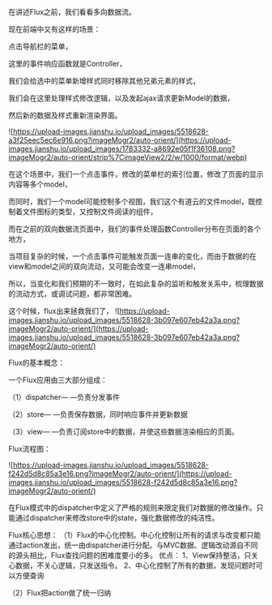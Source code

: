 在讲述Flux之前，我们看看多向数据流。


现在前端中又有这样的场景：


点击导航栏的菜单，

这里的事件响应函数就是Controller，

我们会给选中的菜单新增样式同时移除其他兄弟元素的样式，

我们会在这里处理样式修改逻辑，以及发起ajax请求更新Model的数据，

然后新的数据及样式重新渲染界面。

![https://upload-images.jianshu.io/upload_images/5518628-a3f25eec5ec6e916.png?imageMogr2/auto-orient/](https://upload-images.jianshu.io/upload_images/1783332-a8692e05f1f36108.png?imageMogr2/auto-orient/strip%7CimageView2/2/w/1000/format/webp)

在这个场景中，我们一个点击事件，修改的菜单栏的索引位置，修改了页面的显示内容等多个model，

而同时，我们一个model可能控制多个视图，我们这个有道云的文件model，既控制着文件图标的类型，又控制文件阅读的组件，

而在之前的双向数据流页面中，我们的事件处理函数Controller分布在页面的各个地方，

当项目复杂的时候，一个点击事件可能触发页面一连串的变化，而由于数据的在view和model之间的双向流动，又可能会改变一连串model，

所以，当变化和我们预期的不一致时，在如此复杂的监听和触发关系中，梳理数据的流动方式，或调试问题，都非常困难。

这个时候，flux出来拯救我们了，
![https://upload-images.jianshu.io/upload_images/5518628-3b097e607eb42a3a.png?imageMogr2/auto-orient/](https://upload-images.jianshu.io/upload_images/5518628-3b097e607eb42a3a.png?imageMogr2/auto-orient/)

Flux的基本概念：

一个Flux应用由三大部分组成：

（1）dispatcher— —负责分发事件

（2）store— —负责保存数据，同时响应事件并更新数据

（3）view— —负责订阅store中的数据，并使这些数据渲染相应的页面。

Flux流程图：

![https://upload-images.jianshu.io/upload_images/5518628-f242d5d8c85a3e16.png?imageMogr2/auto-orient/](https://upload-images.jianshu.io/upload_images/5518628-f242d5d8c85a3e16.png?imageMogr2/auto-orient/)

在Flux模式中的dispatcher中定义了严格的规则来限定我们对数据的修改操作。只能通过dispatcher来修改store中的state，强化数据修改的纯洁性。

Flux核心思想：
（1）Flux的中心化控制。中心化控制让所有的请求与改变都只能通过action发出，统一由dispatcher进行分配。与MVC数据、逻辑改动源自不同的源头相比，Flux查找问题的困难度要小的多。
优点：
1、View保持整洁，只关心数据，不关心逻辑，只发送指令。
2、中心化控制了所有的数据，发现问题时可以方便查询

（2）Flux把action做了统一归纳